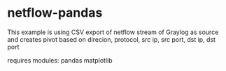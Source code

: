 # netflow-pandas
This example is using CSV export of netflow stream of Graylog as source and creates pivot based on direcion, protocol, src ip, src port, dst ip, dst port

requires modules:
pandas
matplotlib 
